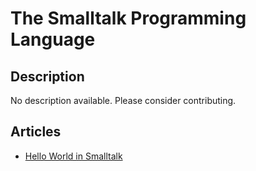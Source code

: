 # The Smalltalk Programming Language

## Description

No description available. Please consider contributing.

## Articles

- [Hello World in Smalltalk](https://sampleprograms.io/projects/hello-world/smalltalk)